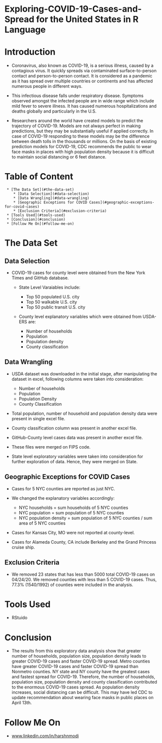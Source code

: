 # Exploring-COVID-19-Cases-and-Spread for the United States in R Language

# Introduction

  * Coronavirus, also known as COVID-19, is a serious illness, caused by a contagious virus. It quickly spreads via contaminated surface-to-person contact and person-to-person contact. It is considered as a pandemic as it has spread over multiple countries or continents and has affected numerous people in different ways.

  * This infectious disease falls under respiratory disease. Symptoms observed amongst the infected people are in wide range which include mild fever to severe illness. It has caused numerous hospitalizations and deaths globally and particularly in the U.S.

  * Researchers around the world have created models to predict the trajectory of COVID-19. Models are not always perfect in making predictions, but they may be substantially useful if applied correctly. In case of COVID-19 responding to these models may be the difference between death tolls in the thousands or millions. On the basis of existing prediction models for COVID-19, CDC recommends the public to wear face masks in places with high population density because it is difficult to maintain social distancing or 6 feet distance.

# Table of Content 
    
     * [The Data Set](#the-data-set) 
        * [Data Selection](#data-selection)
        * [Data Wrangling](#data-wrangling)
        * [Geographic Exceptions for COVID Cases](#geographic-exceptions-for-covid-cases)
        * [Exclusion Criteria](#exclusion-criteria)
     * [Tools Used](#tools-used)
     * [Conclusion](#conclusion)
     * [Follow Me On](#follow-me-on)
     
# The Data Set
  
  ## Data Selection
  
   * COVID-19 cases for county level were obtained from the New York Times and GitHub database.

      * State Level Varaiables include:
       
         * Top 50 populated U.S. city
         * Top 50 walkable U.S. city
         * Top 50 public transit U.S. city

      * County level explanatory variables which were obtained from USDA-ERS are:

          * Number of households
          * Population
          * Population density
          * County classification

  ## Data Wrangling
  
   * USDA dataset was downloaded in the initial stage, after manipulating the dataset in excel, following columns were taken into consideration:
     
      * Number of households
      * Population
      * Population Density
      * County Classification
    
   * Total population, number of household and population density data were present in single excel file.
   * County classification column was present in another excel file.
   * GitHub-County level cases data was present in another excel file.
   * These files were merged on FIPS code.
   * State level exploratory variables were taken into consideration for further exploration of data. Hence, they were merged on State.

 ## Geographic Exceptions for COVID Cases
 
   * Cases for 5 NYC counties are reported as just NYC.
   * We changed the explanatory variables accordingly:
    
      * NYC households = sum households of 5 NYC counties
      * NYC population = sum population of 5 NYC counties
      * NYC population density = sum population of 5 NYC counties / sum area of 5 NYC counties
 
   * Cases for Kansas City, MO were not reported at county-level.
   * Cases for Alameda County, CA include Berkeley and the Grand Princess cruise ship.

## Exclusion Criteria
 
   * We removed 23 states that has less than 5000 total COVID-19 cases on 04/24/20. We removed counties with less than 5 COVID-19 cases. Thus, 77.3% (1540/1992) of        counties were included in the analysis.

# Tools Used 
 
   * RStuido

# Conclusion

   * The results from this exploratory data analysis show that greater number of households, population size, population density leads to greater COVID-19 cases and faster COVID-19 spread. Metro counties have greater COVID-19 cases and faster COVID-19 spread than Nonmetro counties. NY state and NY county have the greatest cases and fastest spread for COVID-19. Therefore, the number of households, population size, population density and county classification contributed to the enormous COVID-19 cases spread. As population density increases, social distancing can be difficult. This may have led CDC to update recommendation about wearing face masks in public places on April 13th.

# Follow Me On

   * www.linkedin.com/in/harshnmodi


   

